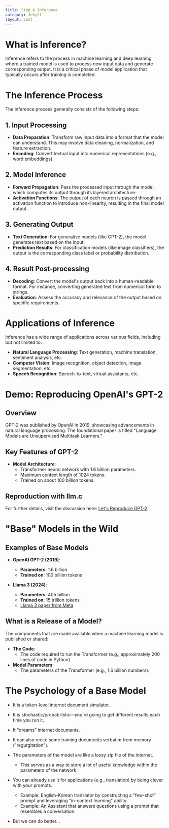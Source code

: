 ```yaml
---
title: Step 4 Inference
category: Jekyll
layout: post
---
```


# What is Inference?
Inference refers to the process in machine learning and deep learning where a trained model is used to process new input data and generate corresponding output. It is a critical phase of model application that typically occurs after training is completed.

# The Inference Process
The inference process generally consists of the following steps:

## 1. Input Processing
- **Data Preparation**: Transform raw input data into a format that the model can understand. This may involve data cleaning, normalization, and feature extraction.
- **Encoding**: Convert textual input into numerical representations (e.g., word embeddings).

## 2. Model Inference
- **Forward Propagation**: Pass the processed input through the model, which computes its output through its layered architecture.
- **Activation Functions**: The output of each neuron is passed through an activation function to introduce non-linearity, resulting in the final model output.

## 3. Generating Output
- **Text Generation**: For generative models (like GPT-2), the model generates text based on the input.
- **Prediction Results**: For classification models (like image classifiers), the output is the corresponding class label or probability distribution.

## 4. Result Post-processing
- **Decoding**: Convert the model's output back into a human-readable format. For instance, converting generated text from numerical form to strings.
- **Evaluation**: Assess the accuracy and relevance of the output based on specific requirements.

# Applications of Inference
Inference has a wide range of applications across various fields, including but not limited to:

- **Natural Language Processing**: Text generation, machine translation, sentiment analysis, etc.
- **Computer Vision**: Image recognition, object detection, image segmentation, etc.
- **Speech Recognition**: Speech-to-text, virtual assistants, etc.

# Demo: Reproducing OpenAI's GPT-2

## Overview
GPT-2 was published by OpenAI in 2019, showcasing advancements in natural language processing. The foundational paper is titled "Language Models are Unsupervised Multitask Learners."

## Key Features of GPT-2
- **Model Architecture**: 
  - Transformer neural network with 1.6 billion parameters.
  - Maximum context length of 1024 tokens.
  - Trained on about 100 billion tokens.

## Reproduction with llm.c
For further details, visit the discussion here: [Let's Reproduce GPT-2](https://github.com/karpathy/llm.c/discussions/677).

# "Base" Models in the Wild

## Examples of Base Models
- **OpenAI GPT-2 (2019)**: 
  - **Parameters**: 1.6 billion 
  - **Trained on**: 100 billion tokens

- **Llama 3 (2024)**: 
  - **Parameters**: 405 billion 
  - **Trained on**: 15 trillion tokens
  - [Llama 3 paper from Meta](https://arxiv.org/abs/2407.21783)

## What is a Release of a Model?
The components that are made available when a machine learning model is published or shared:
- **The Code**: 
   - The code required to run the Transformer (e.g., approximately 200 lines of code in Python).
- **Model Parameters**: 
   - The parameters of the Transformer (e.g., 1.6 billion numbers).

# The Psychology of a Base Model

- It is a token-level internet document simulator.
- It is stochastic/probabilistic—you're going to get different results each time you run it.
- It "dreams" internet documents.
- It can also recite some training documents verbatim from memory ("regurgitation").
- The parameters of the model are like a lossy zip file of the internet.
  - This serves as a way to store a lot of useful knowledge within the parameters of the network.
- You can already use it for applications (e.g., translation) by being clever with your prompts.
  - Example: English-Korean translator by constructing a "few-shot" prompt and leveraging "in-context learning" ability.
  - Example: An Assistant that answers questions using a prompt that resembles a conversation.
  
- But we can do better...